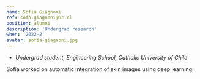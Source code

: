 ```yaml
---
name: Sofía Giagnoni
ref: sofa.giagnoni@uc.cl
position: alumni
description: 'Undergrad research'
when: '2022-2'
avatar: sofía-giagnoni.jpg
---
```


- _Undergrad student, Engineering School, Catholic University of Chile_

Sofía worked on automatic integration of skin images using deep learning.